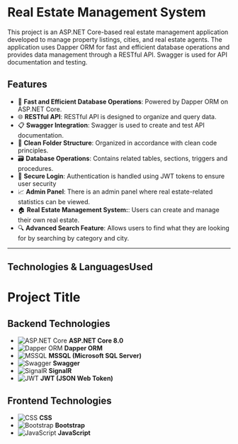 # Real Estate Management System

This project is an ASP.NET Core-based real estate management application developed to manage property listings, cities, and real estate agents. The application uses Dapper ORM for fast and efficient database operations and provides data management through a RESTful API. Swagger is used for API documentation and testing.

## Features

- 🚀 **Fast and Efficient Database Operations**: Powered by Dapper ORM on ASP.NET Core.
- 🌐 **RESTful API**: RESTful API is designed to organize and query data.
- 📋 **Swagger Integration**: Swagger is used to create and test API documentation.
- 📂 **Clean Folder Structure**: Organized in accordance with clean code principles.
- 🗃️ **Database Operations**: Contains related tables, sections, triggers and procedures.
- 🔐 **Secure Login**: Authentication is handled using JWT tokens to ensure user security
- 📈 **Admin Panel**: There is an admin panel where real estate-related statistics can be viewed.
- 🏠 **Real Estate Management System:**: Users can create and manage their own real estate.
- 🔍 **Advanced Search Feature**: Allows users to find what they are looking for by searching by category and city.
  
<hr>

## Technologies & Languages ​​Used

# Project Title

## Backend Technologies

- ![ASP.NET Core](https://upload.wikimedia.org/wikipedia/commons/e/ee/.NET_Core_Logo.svg) **ASP.NET Core 8.0**
- ![Dapper ORM](https://dapper-tutorial.net/Content/images/dapper-logo.png) **Dapper ORM**
- ![MSSQL](https://upload.wikimedia.org/wikipedia/de/8/8c/Microsoft_SQL_Server_Logo.svg) **MSSQL (Microsoft SQL Server)**
- ![Swagger](https://upload.wikimedia.org/wikipedia/commons/a/ab/Swagger-logo.png) **Swagger**
- ![SignalR](https://i.imgur.com/Ah1Pye1.png) **SignalR**
- ![JWT](https://upload.wikimedia.org/wikipedia/commons/2/2b/JSON_web_token_logo.svg) **JWT (JSON Web Token)**

## Frontend Technologies

- ![CSS](https://upload.wikimedia.org/wikipedia/commons/d/d5/CSS3_logo_and_wordmark.svg) **CSS**
- ![Bootstrap](https://upload.wikimedia.org/wikipedia/commons/b/b2/Bootstrap_logo.svg) **Bootstrap**
- ![JavaScript](https://upload.wikimedia.org/wikipedia/commons/6/6a/JavaScript-logo.png) **JavaScript**

